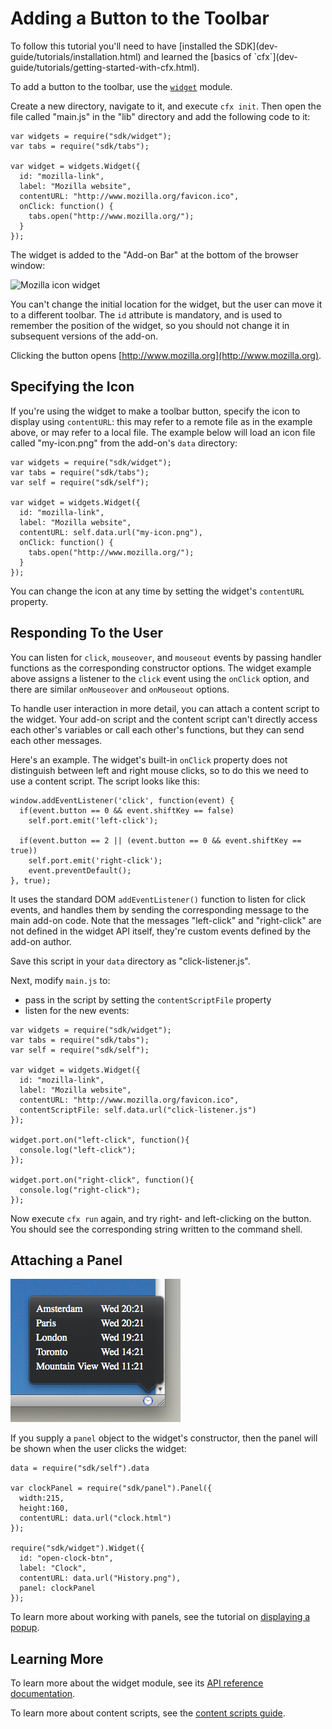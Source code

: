 <!-- This Source Code Form is subject to the terms of the Mozilla Public
   - License, v. 2.0. If a copy of the MPL was not distributed with this
   - file, You can obtain one at http://mozilla.org/MPL/2.0/. -->

# Adding a Button to the Toolbar #

<span class="aside">
To follow this tutorial you'll need to have
[installed the SDK](dev-guide/tutorials/installation.html)
and learned the
[basics of `cfx`](dev-guide/tutorials/getting-started-with-cfx.html).
</span>

To add a button to the toolbar, use the
[`widget`](modules/sdk/widget.html) module.

Create a new directory, navigate to it, and execute `cfx init`.
Then open the file called "main.js" in the "lib" directory and
add the following code to it:

    var widgets = require("sdk/widget");
    var tabs = require("sdk/tabs");

    var widget = widgets.Widget({
      id: "mozilla-link",
      label: "Mozilla website",
      contentURL: "http://www.mozilla.org/favicon.ico",
      onClick: function() {
        tabs.open("http://www.mozilla.org/");
      }
    });

The widget is added to the "Add-on Bar" at the bottom of the browser window:

<img class="image-right" src="static-files/media/screenshots/widget-mozilla.png"
alt="Mozilla icon widget" />

You can't change the initial location for the widget, but the user can move
it to a different toolbar. The `id` attribute is mandatory, and is used to
remember the position of the widget, so you should not change it in subsequent
versions of the add-on.

Clicking the button opens [http://www.mozilla.org](http://www.mozilla.org).

<div style="clear:both"></div>

## Specifying the Icon ##

If you're using the widget to make a toolbar button, specify the icon to
display using `contentURL`: this may refer to a remote file as in the
example above, or may refer to a local file. The example below will load
an icon file called "my-icon.png" from the add-on's `data` directory:

    var widgets = require("sdk/widget");
    var tabs = require("sdk/tabs");
    var self = require("sdk/self");

    var widget = widgets.Widget({
      id: "mozilla-link",
      label: "Mozilla website",
      contentURL: self.data.url("my-icon.png"),
      onClick: function() {
        tabs.open("http://www.mozilla.org/");
      }
    });

You can change the icon at any time by setting the widget's `contentURL`
property.

## Responding To the User ##

You can listen for `click`, `mouseover`, and `mouseout` events by passing
handler functions as the corresponding constructor options. The widget
example above assigns a listener to the `click` event using the `onClick`
option, and there are similar `onMouseover` and `onMouseout` options.

To handle user interaction in more detail, you can attach a content
script to the widget. Your add-on script and the content script can't
directly access each other's variables or call each other's functions, but
they can send each other messages.

Here's an example. The widget's built-in `onClick` property does not
distinguish between left and right mouse clicks, so to do this we need
to use a content script. The script looks like this:

    window.addEventListener('click', function(event) {
      if(event.button == 0 && event.shiftKey == false)
        self.port.emit('left-click');

      if(event.button == 2 || (event.button == 0 && event.shiftKey == true))
        self.port.emit('right-click');
        event.preventDefault();
    }, true);

It uses the standard DOM `addEventListener()` function to listen for click
events, and handles them by sending the corresponding message to the main
add-on code. Note that the messages "left-click" and "right-click" are not
defined in the widget API itself, they're custom events defined by the add-on
author.

Save this script in your `data` directory as "click-listener.js".

Next, modify `main.js` to:

<ul>
<li>pass in the script by setting the <code>contentScriptFile</code>
property</li>
<li>listen for the new events:</li>
</ul>

    var widgets = require("sdk/widget");
    var tabs = require("sdk/tabs");
    var self = require("sdk/self");

    var widget = widgets.Widget({
      id: "mozilla-link",
      label: "Mozilla website",
      contentURL: "http://www.mozilla.org/favicon.ico",
      contentScriptFile: self.data.url("click-listener.js")
    });

    widget.port.on("left-click", function(){
      console.log("left-click");
    });

    widget.port.on("right-click", function(){
      console.log("right-click");
    });

Now execute `cfx run` again, and try right- and left-clicking on the button.
You should see the corresponding string written to the command shell.

## Attaching a Panel ##

<!-- The icon the widget displays, shown in the screenshot, is taken from the
Circular icon set, http://prothemedesign.com/circular-icons/ which is made
available under the Creative Commons Attribution 2.5 Generic License:	
http://creativecommons.org/licenses/by/2.5/ -->

<img class="image-right" src="static-files/media/screenshots/widget-panel-clock.png"
alt="Panel attached to a widget">

If you supply a `panel` object to the widget's constructor, then the panel
will be shown when the user clicks the widget:

    data = require("sdk/self").data

    var clockPanel = require("sdk/panel").Panel({
      width:215,
      height:160,
      contentURL: data.url("clock.html")
    });

    require("sdk/widget").Widget({
      id: "open-clock-btn",
      label: "Clock",
      contentURL: data.url("History.png"),
      panel: clockPanel
    });

To learn more about working with panels, see the tutorial on
[displaying a popup](dev-guide/tutorials/display-a-popup.html).

## Learning More ##

To learn more about the widget module, see its
[API reference documentation](modules/sdk/widget.html).

To learn more about content scripts, see the
[content scripts guide](dev-guide/guides/content-scripts/index.html).
